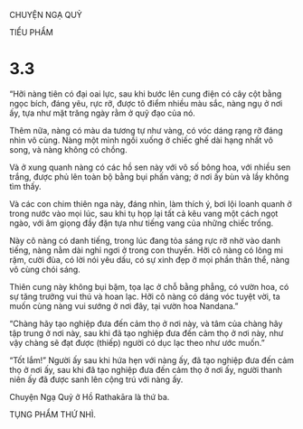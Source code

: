 CHUYỆN NGẠ QUỶ

TIỂU PHẨM

# 3.3

“Hỡi nàng tiên có đại oai lực, sau khi bước lên cung điện có cây cột bằng ngọc bích, đáng yêu, rực rỡ, được tô điểm nhiều màu sắc, nàng ngụ ở nơi ấy, tựa như mặt trăng ngày rằm ở quỹ đạo của nó.

Thêm nữa, nàng có màu da tương tự như vàng, có vóc dáng rạng rỡ đáng nhìn vô cùng. Nàng một mình ngồi xuống ở chiếc ghế dài hạng nhất vô song, và nàng không có chồng.

Và ở xung quanh nàng có các hồ sen này với vô số bông hoa, với nhiều sen trắng, được phủ lên toàn bộ bằng bụi phấn vàng; ở nơi ấy bùn và lầy không tìm thấy.

Và các con chim thiên nga này, đáng nhìn, làm thích ý, bơi lội loanh quanh ở trong nước vào mọi lúc, sau khi tụ họp lại tất cả kêu vang một cách ngọt ngào, với âm giọng đầy đặn tựa như tiếng vang của những chiếc trống.

Này cô nàng có danh tiếng, trong lúc đang tỏa sáng rực rỡ nhờ vào danh tiếng, nàng nằm dài nghỉ ngơi ở trong con thuyền. Hỡi cô nàng có lông mi rậm, cười đùa, có lời nói yêu dấu, có sự xinh đẹp ở mọi phần thân thể, nàng vô cùng chói sáng.

Thiên cung này không bụi bặm, tọa lạc ở chỗ bằng phẳng, có vườn hoa, có sự tăng trưởng vui thú và hoan lạc. Hỡi cô nàng có dáng vóc tuyệt vời, ta muốn cùng nàng vui sướng ở nơi đây, tại vườn hoa Nandana.”

“Chàng hãy tạo nghiệp đưa đến cảm thọ ở nơi này, và tâm của chàng hãy tập trung ở nơi này, sau khi đã tạo nghiệp đưa đến cảm thọ ở nơi này, như vậy chàng sẽ đạt được (thiếp) người có dục lạc theo như ước muốn.”

“Tốt lắm!” Người ấy sau khi hứa hẹn với nàng ấy, đã tạo nghiệp đưa đến cảm thọ ở nơi ấy, sau khi đã tạo nghiệp đưa đến cảm thọ ở nơi ấy, người thanh niên ấy đã được sanh lên cộng trú với nàng ấy.

Chuyện Ngạ Quỷ ở Hồ Rathakāra là thứ ba.

TỤNG PHẨM THỨ NHÌ.
